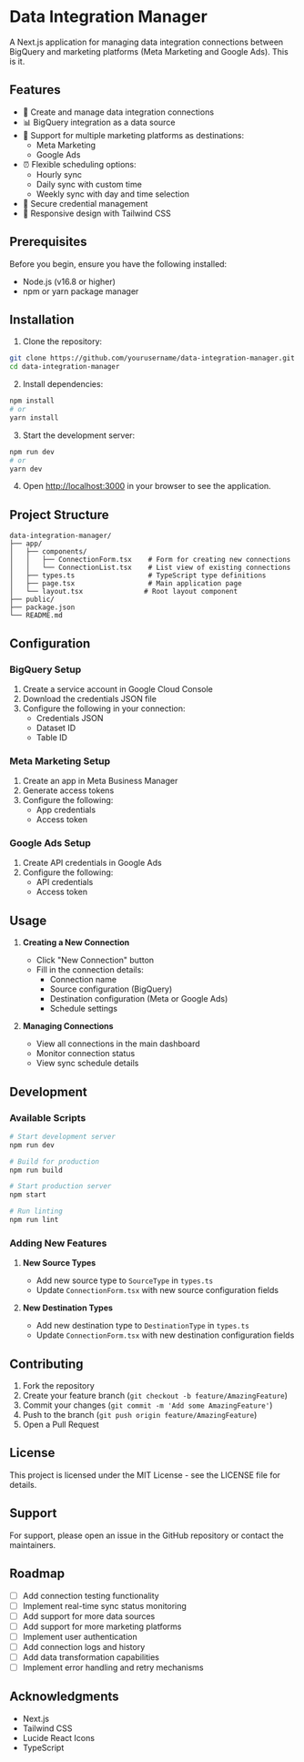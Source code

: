 # Data Integration Manager

A Next.js application for managing data integration connections between BigQuery and marketing platforms (Meta Marketing and Google Ads).
This is it.

## Features

- 🔄 Create and manage data integration connections
- 📊 BigQuery integration as a data source
- 🎯 Support for multiple marketing platforms as destinations:
  - Meta Marketing
  - Google Ads
- ⏰ Flexible scheduling options:
  - Hourly sync
  - Daily sync with custom time
  - Weekly sync with day and time selection
- 🔐 Secure credential management
- 📱 Responsive design with Tailwind CSS

## Prerequisites

Before you begin, ensure you have the following installed:
- Node.js (v16.8 or higher)
- npm or yarn package manager

## Installation

1. Clone the repository:
```bash
git clone https://github.com/yourusername/data-integration-manager.git
cd data-integration-manager
```

2. Install dependencies:
```bash
npm install
# or
yarn install
```

3. Start the development server:
```bash
npm run dev
# or
yarn dev
```

4. Open [http://localhost:3000](http://localhost:3000) in your browser to see the application.

## Project Structure

```
data-integration-manager/
├── app/
│   ├── components/
│   │   ├── ConnectionForm.tsx    # Form for creating new connections
│   │   └── ConnectionList.tsx    # List view of existing connections
│   ├── types.ts                  # TypeScript type definitions
│   ├── page.tsx                  # Main application page
│   └── layout.tsx               # Root layout component
├── public/
├── package.json
└── README.md
```

## Configuration

### BigQuery Setup

1. Create a service account in Google Cloud Console
2. Download the credentials JSON file
3. Configure the following in your connection:
   - Credentials JSON
   - Dataset ID
   - Table ID

### Meta Marketing Setup

1. Create an app in Meta Business Manager
2. Generate access tokens
3. Configure the following:
   - App credentials
   - Access token

### Google Ads Setup

1. Create API credentials in Google Ads
2. Configure the following:
   - API credentials
   - Access token

## Usage

1. **Creating a New Connection**
   - Click "New Connection" button
   - Fill in the connection details:
     - Connection name
     - Source configuration (BigQuery)
     - Destination configuration (Meta or Google Ads)
     - Schedule settings

2. **Managing Connections**
   - View all connections in the main dashboard
   - Monitor connection status
   - View sync schedule details

## Development

### Available Scripts

```bash
# Start development server
npm run dev

# Build for production
npm run build

# Start production server
npm start

# Run linting
npm run lint
```

### Adding New Features

1. **New Source Types**
   - Add new source type to `SourceType` in `types.ts`
   - Update `ConnectionForm.tsx` with new source configuration fields

2. **New Destination Types**
   - Add new destination type to `DestinationType` in `types.ts`
   - Update `ConnectionForm.tsx` with new destination configuration fields

## Contributing

1. Fork the repository
2. Create your feature branch (`git checkout -b feature/AmazingFeature`)
3. Commit your changes (`git commit -m 'Add some AmazingFeature'`)
4. Push to the branch (`git push origin feature/AmazingFeature`)
5. Open a Pull Request

## License

This project is licensed under the MIT License - see the LICENSE file for details.

## Support

For support, please open an issue in the GitHub repository or contact the maintainers.

## Roadmap

- [ ] Add connection testing functionality
- [ ] Implement real-time sync status monitoring
- [ ] Add support for more data sources
- [ ] Add support for more marketing platforms
- [ ] Implement user authentication
- [ ] Add connection logs and history
- [ ] Add data transformation capabilities
- [ ] Implement error handling and retry mechanisms

## Acknowledgments

- Next.js
- Tailwind CSS
- Lucide React Icons
- TypeScript